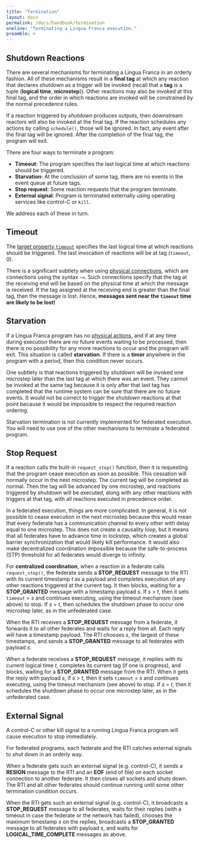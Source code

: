 ```yaml
---
title: "Termination"
layout: docs
permalink: /docs/handbook/termination
oneline: "Terminating a Lingua Franca execution."
preamble: >
---
```


## Shutdown Reactions

There are several mechanisms for terminating a Lingua Franca in an orderly fashion.
All of these mechanisms result in a **final tag** at which any reaction that declares $shutdown$ as a trigger will be invoked (recall that a **tag** is a tuple (**logical time**, **microstep**)). Other reactions may also be invoked at this final tag, and the order in which reactions are invoked will be constrained by the normal precedence rules.

If a reaction triggered by $shutdown$ produces outputs, then downstream reactors will also be invoked at the final tag. If the reaction schedules any actions by calling `schedule()`, those will be ignored. In fact, any event after the final tag will be ignored. After the completion of the final tag, the program will exit.

There are four ways to terminate a program:

- **Timeout**: The program specifies the last logical time at which reactions should be triggered.
- **Starvation**: At the conclusion of some tag, there are no events in the event queue at future tags.
- **Stop request**: Some reaction requests that the program terminate.
- **External signal**: Program is terminated externally using operating services like control-C or `kill`.

We address each of these in turn.

## Timeout

The [target property `timeout`](/docs/handbook/target-declaration#timeout) specifies the last logical time at which reactions should be triggered. The last invocation of reactions will be at tag (`timeout`, 0).

There is a significant subtlety when using [physical connections](/docs/handbook/composing-reactors#physical-connections), which are connections using the syntax `~>`. Such connections specify that the tag at the receiving end will be based on the physical time at which the message is received. If the tag assigned at the receiving end is greater than the final tag, then the message is lost. Hence, **messages sent near the `timeout` time are likely to be lost!**

## Starvation

If a Lingua Franca program has no [physical actions](/docs/handbook/actions#physical-actions), and if at any time during execution there are no future events waiting to be processed, then there is no possibility for any more reactions to occur and the program will exit. This situation is called **starvation**. If there is a **timer** anywhere in the program with a period, then this condition never occurs.

One subtlety is that reactions triggered by $shutdown$ will be invoked one microstep later than the last tag at which there was an event. They cannot be invoked at the same tag because it is only after that last tag has completed that the runtime system can be sure that there are no future events. It would not be correct to trigger the $shutdown$ reactions at that point because it would be impossible to respect the required reaction ordering.

<div class="lf-c lf-py lf-ts">

Starvation termination is not currently implemented for federated execution. You will need to use one of the other mechanisms to terminate a federated program.

</div>

## Stop Request

If a reaction calls the built-in `request_stop()` function, then it is requesting that the program cease execution as soon as possible. This cessation will normally occur in the next microstep. The current tag will be completed as normal. Then the tag will be advanced by one microstep, and reactions triggered by $shutdown$ will be executed, along with any other reactions with triggers at that tag, with all reactions executed in precedence order.

<div class="lf-c lf-py lf-ts">

In a federated execution, things are more complicated. In general, it is not possible to cease execution in the next microstep because this would mean that every federate has a communication channel to every other with delay equal to one microstep. This does not create a causality loop, but it means that all federates have to advance time in lockstep, which creates a global barrier synchronization that would likely kill performance. It would also make decentralized coordination impossible because the safe-to-process (STP) threshold for all federates would diverge to infinity.

For **centralized coordination**, when a reaction in a federate calls `request_stop()`, the federate sends a **STOP_REQUEST** message to the RTI with its current timestamp _t_ as a payload and completes execution of any other reactions triggered at the current tag. It then blocks, waiting for a **STOP_GRANTED** message with a timestamp payload _s_. If _s_ > _t_, then it sets `timeout` = _s_ and continues executing, using the timeout mechanism (see above) to stop. If _s_ = _t_, then schedules the shutdown phase to occur one microstep later, as in the unfederated case.

When the RTI receives a **STOP_REQUEST** message from a federate, it forwards it to all other federates and waits for a reply from all. Each reply will have a timestamp payload. The RTI chooses _s_, the largest of these timestamps, and sends a **STOP_GRANTED** message to all federates with payload _s_.

When a federate receives a **STOP_REQUEST** message, it replies with its current logical time _t_, completes its current tag (if one is progress), and blocks, waiting for a **STOP_GRANTED** message from the RTI. When it gets the reply with payload _s_, if _s_ > _t_, then it sets `timeout` = _s_ and continues executing, using the timeout mechanism (see above) to stop. If _s_ = _t_, then it schedules the shutdown phase to occur one microstep later, as in the unfederated case.

</div>

## External Signal

A control-C or other kill signal to a running Lingua Franca program will cause execution to stop immediately.

<div class="lf-c lf-py lf-ts">

For federated programs, each federate and the RTI catches external signals to shut down in an orderly way.

When a federate gets such an external signal (e.g. control-C), it sends a **RESIGN** message to the RTI and an **EOF** (end of file) on each socket connection to another federate. It then closes all sockets and shuts down. The RTI and all other federates should continue running until some other termination condition occurs.

When the RTI gets such an external signal (e.g. control-C), it broadcasts a **STOP_REQUEST** message to all federates, waits for their replies (with a timeout in case the federate or the network has failed), chooses the maximum timestamp _s_ on the replies, broadcasts a **STOP_GRANTED** message to all federates with payload _s_, and waits for **LOGICAL_TIME_COMPLETE** messages as above.

</div>

